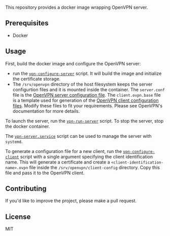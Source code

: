 This repository provides a docker image wrapping OpenVPN server.

## Prerequisites

* Docker

## Usage

First, build the docker image and configure the OpenVPN server:
* run the [```vpn-configure-server```](scripts/vpn-configure-server) script. It will build the image and initialize
  the certificate storage.
* The ```/srv/openvpn``` directory of the host filesystem keeps the server configurtion
  files and it is mounted inside the container. The ```server.conf``` file is the
  [OpenVPN server configuration file](https://help.ubuntu.com/lts/serverguide/openvpn.html#openvpn-simple-server-configuration).
  The ```client.ovpn.base``` file is a template used for generation
  of the [OpenVPN client configuration files](https://help.ubuntu.com/lts/serverguide/openvpn.html#openvpn-simple-client-configuration). Modify these files to fit your requirements.
  Please see OpenVPN's documentation for more details.

To launch the server, run the [```vpn-run-server```](scripts/vpn-run-server) script.
To stop the server, stop the docker container.

The [```vpn-server.service```](systemd/vpn-server.service) script can be used
to manage the server with ```systemd```.

To generate a configuration file for a new client, run
the [```vpn-configure-client```](scripts/vpn-configure-client) script
with a single argument specifying the client identification name. This will
generate a certificate and create a ```<client-identification-name>.ovpn``` file
inside the ```/srv/openvpn/client-config``` directory. Copy this file and pass it
to the OpenVPN client.

## Contributing

If you'd like to improve the project, please make a pull request.

## License

MIT
